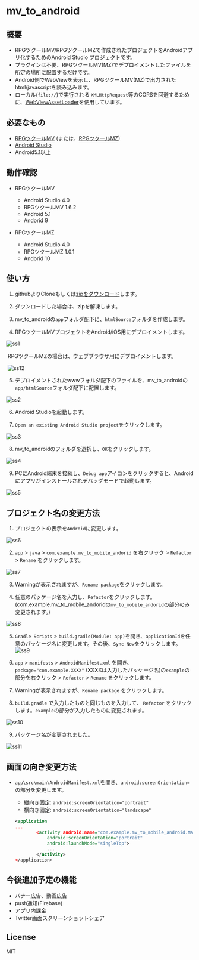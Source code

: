 # mv_to_android



## 概要
* RPGツクールMV/RPGツクールMZで作成されたプロジェクトをAndroidアプリ化するためのAndroid Studio プロジェクトです。
* プラグインは不要、RPGツクールMV(MZ)でデプロイメントしたファイルを所定の場所に配置するだけです。
* Android側でWebViewを表示し、RPGツクールMV(MZ)で出力されたhtml/javascriptを読み込みます。
* ローカル(`file://`)で実行される `XMLHttpRequest`等のCORSを回避するために、[WebViewAssetLoader](https://developer.android.com/reference/androidx/webkit/WebViewAssetLoader)を使用しています。



## 必要なもの

* [RPGツクールMV](https://tkool.jp/mv/) (または、[RPGツクールMZ](https://tkool.jp/mz/))
* [Android Studio](https://developer.android.com/studio/index.htm)
* Android5.1以上



## 動作確認

- RPGツクールMV
  - Android Studio 4.0
  - RPGツクールMV 1.6.2
  - Android 5.1
  - Andorid 9


- RPGツクールMZ
  - Android Studio 4.0
  - RPGツクールMZ 1.0.1
  - Andorid 10



## 使い方

1. githubよりCloneもしくは[zipをダウンロード](https://github.com/waffs702/mv_to_android/archive/master.zip)します。

2. ダウンロードした場合は、zipを解凍します。

3. mv_to_androidの`app`フォルダ配下に、`htmlSource`フォルダを作成します。

4. RPGツクールMVプロジェクトをAndroid/iOS用にデプロイメントします。

![ss1](https://raw.githubusercontent.com/wiki/waffs702/mv_to_android/images/android/ss1.jpg)

​	RPGツクールMZの場合は、ウェブブラウザ用にデプロイメントします。

​	![ss12](https://raw.githubusercontent.com/wiki/waffs702/mv_to_android/images/android/ss12.jpg)

5. デプロイメントされたwwwフォルダ配下のファイルを、mv_to_androidの`app/htmlSource`フォルダ配下に配置します。

![ss2](https://raw.githubusercontent.com/wiki/waffs702/mv_to_android/images/android/ss2.jpg)

6. Android Studioを起動します。

7. `Open an existing Android Studio project`をクリックします。

![ss3](https://raw.githubusercontent.com/wiki/waffs702/mv_to_android/images/android/ss3.jpg)


8. mv_to_androidのフォルダを選択し、`OK`をクリックします。

![ss4](https://raw.githubusercontent.com/wiki/waffs702/mv_to_android/images/android/ss4.jpg)


9. PCにAndroid端末を接続し、`Debug app`アイコンをクリックすると、Androidにアプリがインストールされデバッグモードで起動します。

![ss5](https://raw.githubusercontent.com/wiki/waffs702/mv_to_android/images/android/ss5.jpg)



## プロジェクト名の変更方法
1. プロジェクトの表示を`Android`に変更します。

![ss6](https://raw.githubusercontent.com/wiki/waffs702/mv_to_android/images/android/ss6.jpg) 

2. `app` > `java` > `com.example.mv_to_mobile_andorid` を右クリック > `Refactor` > `Rename` をクリックします。

![ss7](https://raw.githubusercontent.com/wiki/waffs702/mv_to_android/images/android/ss7.jpg)

3. Warningが表示されますが、`Rename package`をクリックします。


4. 任意のパッケージ名を入力し、`Refactor`をクリックします。(com.example.mv_to_mobile_andoridの`mv_to_mobile_andorid`の部分のみ変更されます。)

![ss8](https://raw.githubusercontent.com/wiki/waffs702/mv_to_android/images/android/ss8.jpg)


5. `Gradle Scripts` > `build.gradle(Module: app)`を開き、`applicationId`を任意のパッケージ名に変更します。その後、`Sync Now`をクリックします。
![ss9](https://raw.githubusercontent.com/wiki/waffs702/mv_to_android/images/android/ss9.jpg)


6. `app` > `manifests` > `AndroidManifest.xml` を開き、`package="com.example.XXXX"` (XXXXは入力したパッケージ名)の`example`の部分を右クリック > `Refactor` > `Rename` をクリックします。


7. Warningが表示されますが、`Rename package` をクリックします。


8. `build.gradle` で入力したものと同じものを入力して、 `Refactor` をクリックします。`example`の部分が入力したものに変更されます。

![ss10](https://raw.githubusercontent.com/wiki/waffs702/mv_to_android/images/android/ss10.jpg)


9. パッケージ名が変更されました。

![ss11](https://raw.githubusercontent.com/wiki/waffs702/mv_to_android/images/android/ss11.jpg)



## 画面の向き変更方法

- `app\src\main\AndroidManifest.xml`を開き、`android:screenOrientation=`の部分を変更します。

  - 縦向き固定: `android:screenOrientation="portrait"`
  - 横向き固定: `android:screenOrientation="landscape"`

  ```xml
  <application
  ...
          <activity android:name="com.example.mv_to_mobile_android.MainActivity"
              android:screenOrientation="portrait"
              android:launchMode="singleTop">
              ...
          </activity>
  </application>
  ```


## 今後追加予定の機能

- バナー広告、動画広告
- push通知(Firebase)
- アプリ内課金
- Twitter画面スクリーンショットシェア



## License
MIT